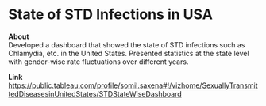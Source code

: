 # State of STD Infections in USA

**About**     
Developed a dashboard that showed the state of STD infections such as Chlamydia, etc. in the United States. Presented statistics at the state level with gender-wise rate fluctuations over different years.

**Link**  
https://public.tableau.com/profile/somil.saxena#!/vizhome/SexuallyTransmittedDiseasesinUnitedStates/STDStateWiseDashboard


